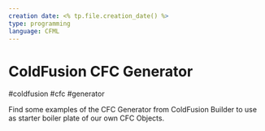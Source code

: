 ```yaml
---
creation date: <% tp.file.creation_date() %>
type: programming
language: CFML
---
```


# ColdFusion CFC Generator
#coldfusion #cfc #generator

Find some examples of the CFC Generator from ColdFusion Builder to use as starter boiler plate of our own CFC Objects.

